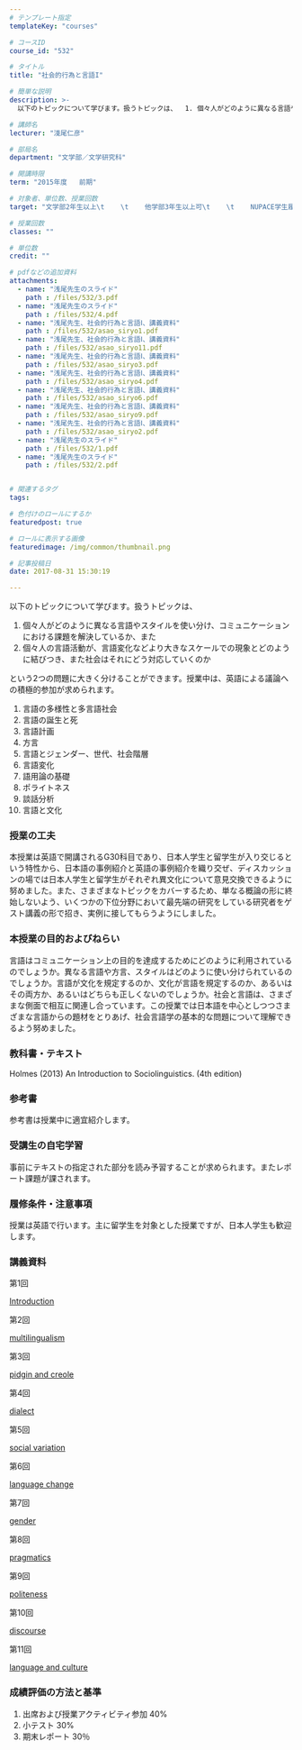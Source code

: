 ```yaml
---
# テンプレート指定
templateKey: "courses"

# コースID
course_id: "532"

# タイトル
title: "社会的行為と言語I"

# 簡単な説明
description: >-
  以下のトピックについて学びます。扱うトピックは、  1. 個々人がどのように異なる言語やスタイルを使い分け、コミュニケーションにおける課題を解決しているか、また  2. 個々人の言語活動が、言語...

# 講師名
lecturer: "淺尾仁彦"

# 部局名
department: "文学部／文学研究科"

# 開講時限
term: "2015年度	前期"

# 対象者、単位数、授業回数
target: "文学部2年生以上\t    \t    他学部3年生以上可\t    \t    NUPACE学生履修可\t    \t    2単位、週1回全15回"

# 授業回数
classes: ""

# 単位数
credit: ""

# pdfなどの追加資料
attachments: 
  - name: "浅尾先生のスライド" 
    path : /files/532/3.pdf
  - name: "浅尾先生のスライド" 
    path : /files/532/4.pdf
  - name: "浅尾先生、社会的行為と言語Ⅰ、講義資料" 
    path : /files/532/asao_siryo1.pdf
  - name: "浅尾先生、社会的行為と言語Ⅰ、講義資料" 
    path : /files/532/asao_siryo11.pdf
  - name: "浅尾先生、社会的行為と言語Ⅰ、講義資料" 
    path : /files/532/asao_siryo3.pdf
  - name: "浅尾先生、社会的行為と言語Ⅰ、講義資料" 
    path : /files/532/asao_siryo4.pdf
  - name: "浅尾先生、社会的行為と言語Ⅰ、講義資料" 
    path : /files/532/asao_siryo6.pdf
  - name: "浅尾先生、社会的行為と言語Ⅰ、講義資料" 
    path : /files/532/asao_siryo9.pdf
  - name: "浅尾先生、社会的行為と言語Ⅰ、講義資料" 
    path : /files/532/asao_siryo2.pdf
  - name: "浅尾先生のスライド" 
    path : /files/532/1.pdf
  - name: "浅尾先生のスライド" 
    path : /files/532/2.pdf


# 関連するタグ
tags:

# 色付けのロールにするか
featuredpost: true

# ロールに表示する画像
featuredimage: /img/common/thumbnail.png

# 記事投稿日
date: 2017-08-31 15:30:19

---
```

以下のトピックについて学びます。扱うトピックは、

  1. 個々人がどのように異なる言語やスタイルを使い分け、コミュニケーションにおける課題を解決しているか、また
  2. 個々人の言語活動が、言語変化などより大きなスケールでの現象とどのように結びつき、また社会はそれにどう対応していくのか

という2つの問題に大きく分けることができます。授業中は、英語による議論への積極的参加が求められます。

  1. 言語の多様性と多言語社会
  2. 言語の誕生と死
  3. 言語計画
  4. 方言
  5. 言語とジェンダー、世代、社会階層
  6. 言語変化
  7. 語用論の基礎
  8. ポライトネス
  9. 談話分析
 10. 言語と文化
### 授業の工夫

本授業は英語で開講されるG30科目であり、日本人学生と留学生が入り交じるという特性から、日本語の事例紹介と英語の事例紹介を織り交ぜ、ディスカッションの場では日本人学生と留学生がそれぞれ異文化について意見交換できるように努めました。また、さまざまなトピックをカバーするため、単なる概論の形に終始しないよう、いくつかの下位分野において最先端の研究をしている研究者をゲスト講義の形で招き、実例に接してもらうようにしました。

### 本授業の目的およびねらい

言語はコミュニケーション上の目的を達成するためにどのように利用されているのでしょうか。異なる言語や方言、スタイルはどのように使い分けられているのでしょうか。言語が文化を規定するのか、文化が言語を規定するのか、あるいはその両方か、あるいはどちらも正しくないのでしょうか。社会と言語は、さまざまな側面で相互に関連し合っています。この授業では日本語を中心としつつさまざまな言語からの題材をとりあげ、社会言語学の基本的な問題について理解できるよう努めました。 

### 教科書・テキスト

Holmes (2013) An Introduction to Sociolinguistics. (4th edition)

### 参考書

参考書は授業中に適宜紹介します。

### 受講生の自宅学習

事前にテキストの指定された部分を読み予習することが求められます。またレポート課題が課されます。

### 履修条件・注意事項

授業は英語で行います。主に留学生を対象とした授業ですが、日本人学生も歓迎します。

### 講義資料

第1回


[Introduction](/files/532/asao_siryo1.pdf) 

第2回


[multilingualism](/files/532/asao_siryo2.pdf) 

第3回


[pidgin and creole](/files/532/asao_siryo3.pdf) 

第4回


[dialect](/files/532/asao_siryo4.pdf) 

第5回


[social variation](/files/532/1.pdf) 

第6回


[language change](/files/532/asao_siryo6.pdf) 

第7回


[gender](/files/532/2.pdf) 

第8回


[pragmatics](/files/532/3.pdf) 

第9回


[politeness](/files/532/asao_siryo9.pdf) 

第10回


[discourse](/files/532/4.pdf) 

第11回


[language and culture](/files/532/asao_siryo11.pdf) 

### 成績評価の方法と基準

  1. 出席および授業アクティビティ参加 40%
  2. 小テスト 30%
  3. 期末レポート 30％
